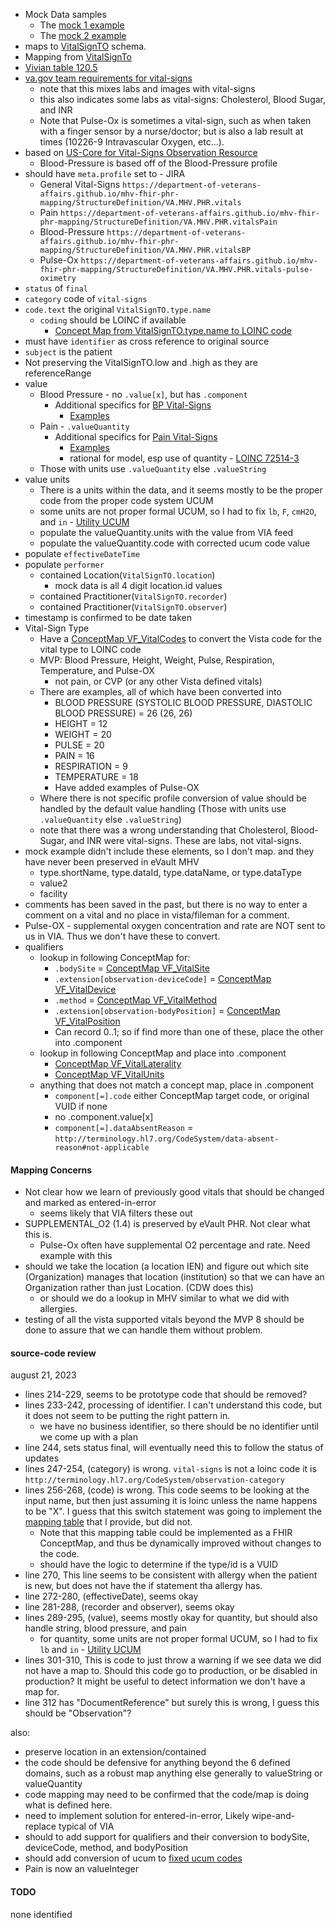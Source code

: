 - Mock Data samples
  - The [mock 1 example](https://github.com/department-of-veterans-affairs/mhv-fhir-phr-mapping/blob/main/mocks/vitals.xml)
  - The [mock 2 example](https://github.com/department-of-veterans-affairs/mhv-fhir-phr-mapping/blob/main/mocks/1013699421V762086_Vitals.xml)
- maps to [VitalSignTO](https://github.com/department-of-veterans-affairs/mhv-np-via-wsclient/blob/development/src/main/resources/VIA_v4.0.7_uat.wsdl) schema.
- Mapping from [VitalSignTo](StructureDefinition-VA.MHV.PHR.vitals-mappings.html#mappings-for-via-to-mhv-fhir-phr-vitalsignto)
- [Vivian table 120.5](https://vivian.worldvista.org/dox/Global_XkdNUigxMjAuNQ==.html)
- [va.gov team requirements for vital-signs](https://github.com/department-of-veterans-affairs/va.gov-team/blob/master/products/health-care/digital-health-modernization/mhv-to-va.gov/medical-records/data-domains/vitals/vitals-brief.md)
  - note that this mixes labs and images with vital-signs
  - this also indicates some labs as vital-signs: Cholesterol, Blood Sugar, and INR
  - Note that Pulse-Ox is sometimes a vital-sign, such as when taken with a finger sensor by a nurse/doctor; but is also a lab result at times (10226-9 Intravascular Oxygen, etc...).
- based on [US-Core for Vital-Signs Observation Resource](https://hl7.org/fhir/us/core/STU5.0.1/StructureDefinition-us-core-vital-signs.html)
  - Blood-Pressure is based off of the Blood-Pressure profile
- should have `meta.profile` set to - JIRA
  - General Vital-Signs `https://department-of-veterans-affairs.github.io/mhv-fhir-phr-mapping/StructureDefinition/VA.MHV.PHR.vitals`
  - Pain `https://department-of-veterans-affairs.github.io/mhv-fhir-phr-mapping/StructureDefinition/VA.MHV.PHR.vitalsPain`
  - Blood-Pressure `https://department-of-veterans-affairs.github.io/mhv-fhir-phr-mapping/StructureDefinition/VA.MHV.PHR.vitalsBP`
  - Pulse-Ox `https://department-of-veterans-affairs.github.io/mhv-fhir-phr-mapping/StructureDefinition/VA.MHV.PHR.vitals-pulse-oximetry`
- `status` of `final`
- `category` code of `vital-signs`
- `code.text` the original `VitalSignTO.type.name`
  - `coding` should be LOINC if available
    - [Concept Map from VitalSignTO.type.name to LOINC code](ConceptMap-VF-VitalsCodes.html)
- must have `identifier` as cross reference to original source
- `subject` is the patient
- Not preserving the VitalSignTO.low and .high as they are referenceRange
- value
  - Blood Pressure - no `.value[x]`, but has `.component`
    - Additional specifics for [BP Vital-Signs](StructureDefinition-VA.MHV.PHR.vitalsBP.html)
      - [Examples](StructureDefinition-VA.MHV.PHR.vitalsBP-examples.html)
  - Pain - `.valueQuantity`
    - Additional specifics for [Pain Vital-Signs](StructureDefinition-VA.MHV.PHR.vitalsPain.html)
      - [Examples](StructureDefinition-VA.MHV.PHR.vitalsPain-examples.html)
      - rational for model, esp use of quantity - [LOINC 72514-3](https://loinc.org/72514-3/)
  - Those with units use `.valueQuantity` else `.valueString`
- value units
  - There is a units within the data, and it seems mostly to be the proper code from the proper code system UCUM
  - some units are not proper formal UCUM, so I had to fix `lb`, `F`, `cmH2O`, and `in` - [Utility UCUM](utility.html#ucum-code)
  - populate the valueQuantity.units with the value from VIA feed
  - populate the valueQuantity.code with corrected ucum code value
- populate `effectiveDateTime`
- populate `performer`
  - contained Location(`VitalSignTO.location`)
    - mock data is all 4 digit location.id values
  - contained Practitioner(`VitalSignTO.recorder`)
  - contained Practitioner(`VitalSignTO.observer`)
- timestamp is confirmed to be date taken
- Vital-Sign Type
  - Have a [ConceptMap VF_VitalCodes](ConceptMap-VF-VitalsCodes.html) to convert the Vista code for the vital type to LOINC code
  - MVP: Blood Pressure, Height, Weight, Pulse, Respiration, Temperature, and Pulse-OX
    - not pain, or CVP (or any other Vista defined vitals)
  - There are examples, all of which have been converted into
    - BLOOD PRESSURE (SYSTOLIC BLOOD PRESSURE, DIASTOLIC BLOOD PRESSURE) = 26 (26, 26)
    - HEIGHT = 12
    - WEIGHT = 20
    - PULSE = 20
    - PAIN = 16
    - RESPIRATION = 9
    - TEMPERATURE = 18
    - Have added examples of Pulse-OX
  - Where there is not specific profile conversion of value should be handled by the default value handling (Those with units use `.valueQuantity` else `.valueString`)
  - note that there was a wrong understanding that Cholesterol, Blood-Sugar, and INR were vital-signs. These are labs, not vital-signs.
- mock example didn't include these elements, so I don't map. and they have never been preserved in eVault MHV
  - type.shortName, type.dataId, type.dataName, or type.dataType
  - value2
  - facility
- comments has been saved in the past, but there is no way to enter a comment on a vital and no place in vista/fileman for a comment.
- Pulse-OX - supplemental oxygen concentration and rate are NOT sent to us in VIA. Thus we don't have these to convert.
- qualifiers
  - lookup in following ConceptMap for:
    - `.bodySite` = [ConceptMap VF_VitalSite](ConceptMap-VF-VitalsSite.html)
    - `.extension[observation-deviceCode]` =  [ConceptMap VF_VitalDevice](ConceptMap-VF-VitalsDevice.html)
    - `.method` =  [ConceptMap VF_VitalMethod](ConceptMap-VF-VitalsMethod.html)
    - `.extension[observation-bodyPosition]` =  [ConceptMap VF_VitalPosition](ConceptMap-VF-VitalsPosition.html)
    - Can record 0..1; so if find more than one of these, place the other into .component
  - lookup in following ConceptMap and place into .component
    - [ConceptMap VF_VitalLaterality](ConceptMap-VF-VitalsSite.html)
    - [ConceptMap VF_VitalUnits](ConceptMap-VF-VitalsSite.html)
  - anything that does not match a concept map, place in .component
    - `component[=].code` either ConceptMap target code, or original VUID if none
    - no .component.value[x]
    - `component[=].dataAbsentReason` = `http://terminology.hl7.org/CodeSystem/data-absent-reason#not-applicable`

#### Mapping Concerns

- Not clear how we learn of previously good vitals that should be changed and marked as entered-in-error
  - seems likely that VIA filters these out
- SUPPLEMENTAL_O2 (1.4) is preserved by eVault PHR. Not clear what this is.
  - Pulse-Ox often have supplemental O2 percentage and rate. Need example with this
- should we take the location (a location IEN) and figure out which site (Organization) manages that location (institution) so that we can have an Organization rather than just Location.  (CDW does this)
  - or should we do a lookup in MHV similar to what we did with allergies.
- testing of all the vista supported vitals beyond the MVP 8 should be done to assure that we can handle them without problem.

#### source-code review

august 21, 2023

- lines 214-229, seems to be prototype code that should be removed?
- lines 233-242, processing of identifier. I can't understand this code, but it does not seem to be putting the right pattern in.
  - we have no business identifier, so there should be no identifier until we come up with a plan
- line 244, sets status final, will eventually need this to follow the status of updates
- lines 247-254, (category) is wrong. `vital-signs` is not a loinc code it is `http://terminology.hl7.org/CodeSystem/observation-category`
- lines 256-268, (code) is wrong. This code seems to be looking at the input name, but then just assuming it is loinc unless the name happens to be "X". I guess that this switch statement was going to implement the [mapping table](ConceptMap-VF-VitalsCodes.html) that I provide, but did not.
  - Note that this mapping table could be implemented as a FHIR ConceptMap, and thus be dynamically improved without changes to the code.
  - should have the logic to determine if the type/id is a VUID
- line 270, This line seems to be consistent with allergy when the patient is new, but does not have the if statement tha allergy has.
- line 272-280, (effectiveDate), seems okay
- line 281-288, (recorder and observer), seems okay
- lines 289-295, (value), seems mostly okay for quantity, but should also handle string, blood pressure, and pain
  - for quantity, some units are not proper formal UCUM, so I had to fix `lb` and `in` - [Utility UCUM](utility.html)
- lines 301-310, This is code to just throw a warning if we see data we did not have a map to. Should this code go to production, or be disabled in production? It might be useful to detect information we don't have a map for.
- line 312 has "DocumentReference" but surely this is wrong, I guess this should be "Observation"?

also:

- preserve location in an extension/contained
- the code should be defensive for anything beyond the 6 defined domains, such as a robust map anything else generally to valueString or valueQuantity
- code mapping may need to be confirmed that the code/map is doing what is defined here.
- need to implement solution for entered-in-error, Likely wipe-and-replace typical of VIA
- should to add support for qualifiers and their conversion to bodySite, deviceCode, method, and bodyPosition
- should add conversion of ucum to [fixed ucum codes](utility.html#ucum-code)
- Pain is now an valueInteger

#### TODO

none identified
